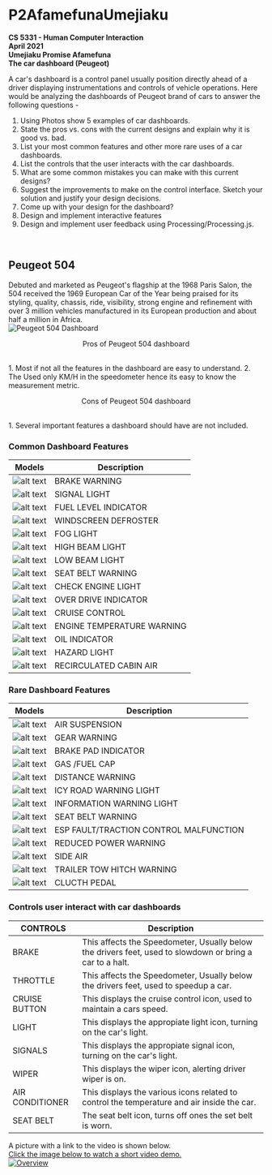# P2AfamefunaUmejiaku
**CS 5331 - Human Computer Interaction**<br/>
**April 2021<br/>
Umejiaku Promise Afamefuna<br/>
The car dashboard (Peugeot) <br/>**

A car's dashboard is a control panel usually position directly ahead of a driver displaying instrumentations and controls of vehicle operations. Here would be analyzing the dashboards of Peugeot brand of cars to answer the following questions -  

1. Using Photos show 5 examples of car dashboards.
2. State the pros vs. cons with the current designs and explain why it is good vs. bad.
3. List your most common features and other more rare uses of a car dashboards.
4. List the controls that the user interacts with the car dashboards.
5. What are some common mistakes you can make with this current designs?
6. Suggest the improvements to make on the control interface. Sketch your solution and justify your design decisions.
7. Come up with your design for the dashboard?
8. Design and implement interactive features
9. Design and implement user feedback using Processing/Processing.js.

<br/>

## Peugeot 504<br/>
Debuted and marketed as Peugeot's flagship at the 1968 Paris Salon, the 504 received the 1969 European Car of the Year being praised for its styling, quality, chassis, ride, visibility, strong engine and refinement with over 3 million vehicles manufactured in its European production and about half a million in Africa.<br/>
![Peugeot 504 Dashboard](504.jpg)<br/>
<p align="center" style=bold> Pros of Peugeot 504 dashboard </p><br/>
1. Most if not all the features in the dashboard are easy to understand.
2. The Used only KM/H in the speedometer hence its easy to know the measurement metric.
<p align="center" style=bold> Cons of Peugeot 504 dashboard </p><br/>
1. Several important features a dashboard should have are not included.



### Common Dashboard Features

| Models | Description |
| --- | --- |
| ![alt text](data/BRAKEWARN.jpg) | BRAKE WARNING |
| ![alt text](data/SIGNALLIGHT.jpg) | SIGNAL LIGHT|
| ![alt text](data/FUELLEVEL.jpg) | FUEL LEVEL INDICATOR |
| ![alt text](data/WINDDEFROST.jpg) | WINDSCREEN DEFROSTER |
| ![alt text](data/FOGLIGHT2.jpg) | FOG LIGHT|
| ![alt text](data/HIGHBEAM.jpg) |HIGH BEAM LIGHT |
| ![alt text](data/LOWBEAMLIGHT.jpg) |LOW BEAM LIGHT |
| ![alt text](data/SEATBELT.jpg) | SEAT BELT WARNING |
| ![alt text](data/CHECKENGINE.jpg) | CHECK ENGINE LIGHT |
| ![alt text](data/OVERDRIVE.jpg) | OVER DRIVE INDICATOR|
| ![alt text](data/CRUISECONTROL.jpg) | CRUISE CONTROL|
| ![alt text](data/TEMPWARN.jpg) | ENGINE TEMPERATURE WARNING |
| ![alt text](data/OILCHANG.jpg) | OIL INDICATOR |
| ![alt text](data/HAZARDLIGHT.jpg) | HAZARD LIGHT |
| ![alt text](data/RECIRAIR.jpg) | RECIRCULATED CABIN AIR|

### Rare Dashboard Features


| Models | Description |
| --- | --- |
| ![alt text](data/AIRSUSPEN.jpg) | AIR SUSPENSION |
| ![alt text](data/GEARWARN.jpg) |GEAR WARNING|
| ![alt text](data/BREAKEPAD.jpg) | BRAKE PAD INDICATOR |
| ![alt text](data/GASCAP.jpg) | GAS /FUEL CAP |
| ![alt text](data/DISTANCEWARN.jpg) | DISTANCE WARNING|
| ![alt text](data/ICEWARN.jpg) |ICY ROAD WARNING LIGHT |
| ![alt text](data/INFOWARN.jpg) |INFORMATION WARNING LIGHT |
| ![alt text](data/SEATBELT.jpg) | SEAT BELT WARNING |
| ![alt text](data/ESP.jpg) | ESP FAULT/TRACTION CONTROL  MALFUNCTION|
| ![alt text](data/REDUCEDPOWER.jpg) | REDUCED POWER WARNING|
| ![alt text](data/SIDEAIR.jpg) | SIDE AIR|
| ![alt text](data/TRAILERHITCH.jpg) | TRAILER TOW HITCH WARNING |
| ![alt text](data/CLUTCHPEDAL.jpg) | CLUCTH PEDAL|

### Controls user interact with car dashboards

| CONTROLS| Description |
| --- | --- |
| BRAKE | This affects the Speedometer, Usually below the drivers feet, used to slowdown or bring a car to a halt.    |
| THROTTLE |This affects the Speedometer, Usually below the drivers feet, used to speedup a car.|
| CRUISE BUTTON | This displays the cruise control icon, used to maintain a cars speed. |
| LIGHT | This displays the appropiate light icon, turning on the car's light.|
| SIGNALS |This displays the appropiate signal icon, turning on the car's light.|
| WIPER|This displays the wiper icon, alerting driver wiper is on. |
| AIR CONDITIONER |This displays the various icons related to control the temperature and air inside the car. |
|SEAT BELT|The seat belt icon, turns off ones the set belt is worn. |





A  picture with a link to the video is shown below.<br/>
[ Click the image below to watch a short video demo.](https://www.youtube.com/watch?v=2r75rA8yok8&ab_channel=AfamefunapromiseUmejiaku) <br/>
[ ![Overview](overview.png)](https://www.youtube.com/watch?v=2r75rA8yok8&ab_channel=AfamefunapromiseUmejiaku)<br/>

